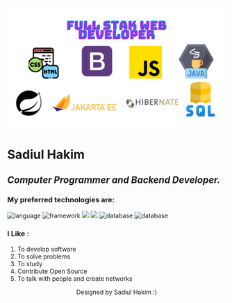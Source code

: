 
![Img](https://github.com/sadiul-hakim/sadiul-hakim/blob/main/Pic.png?raw=true)

# Sadiul Hakim
___Computer Programmer and Backend Developer.___
---
### My preferred technologies are:
![language](https://img.shields.io/badge/java-21+-red)
![framework](https://img.shields.io/badge/spring-framework-green)
![](https://img.shields.io/badge/spring-boot-blue)
![](https://img.shields.io/badge/spring-security-green)
![database](https://img.shields.io/badge/sql-mysql-blue)
![database](https://img.shields.io/badge/sql-postgres-megento)

### I Like :
1. To develop software
2. To solve problems
3. To study
4. Contribute Open Source
5. To talk with people and create networks

<p align="center"> Designed by Sadiul Hakim :) </p>
